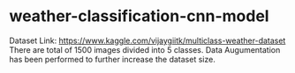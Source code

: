 # weather-classification-cnn-model
Dataset Link:  https://www.kaggle.com/vijaygiitk/multiclass-weather-dataset
There are total of 1500 images divided into 5 classes.
Data Augumentation has been performed to further increase the dataset size.
